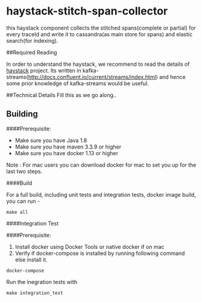 # haystack-stitch-span-collector
this haystack component collects the stitched spans(complete or partial) for every traceId and write it 
to cassandra(as main store for spans) and elastic search(for indexing).

##Required Reading

In order to understand the haystack, we recommend to read the details of [haystack](https://github.com/ExpediaDotCom/haystack) project.
Its written in kafka-streams(http://docs.confluent.io/current/streams/index.html) and hence some prior knowledge of kafka-streams would be useful.


##Technical Details
Fill this as we go along..

## Building

####Prerequisite:

* Make sure you have Java 1.8
* Make sure you have maven 3.3.9 or higher
* Make sure you have docker 1.13 or higher


Note : For mac users you can download docker for mac to set you up for the last two steps.


####Build

For a full build, including unit tests and integration tests, docker image build, you can run -
```
make all
```

####Integration Test

####Prerequisite:
1. Install docker using Docker Tools or native docker if on mac
2. Verify if docker-compose is installed by running following command else install it.
```
docker-compose

```

Run the inegration tests with
```
make integration_test

```
